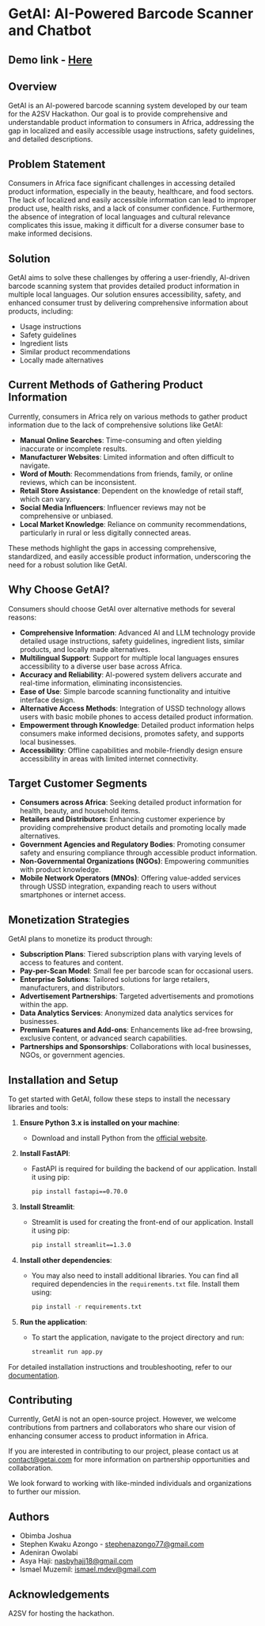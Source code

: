 # GetAI: AI-Powered Barcode Scanner and Chatbot

## Demo link - [Here](https://getaidemo.streamlit.app/)

## Overview

GetAI is an AI-powered barcode scanning system developed by our team for the A2SV Hackathon. Our goal is to provide comprehensive and understandable product information to consumers in Africa, addressing the gap in localized and easily accessible usage instructions, safety guidelines, and detailed descriptions.

## Problem Statement

Consumers in Africa face significant challenges in accessing detailed product information, especially in the beauty, healthcare, and food sectors. The lack of localized and easily accessible information can lead to improper product use, health risks, and a lack of consumer confidence. Furthermore, the absence of integration of local languages and cultural relevance complicates this issue, making it difficult for a diverse consumer base to make informed decisions.

## Solution

GetAI aims to solve these challenges by offering a user-friendly, AI-driven barcode scanning system that provides detailed product information in multiple local languages. Our solution ensures accessibility, safety, and enhanced consumer trust by delivering comprehensive information about products, including:

- Usage instructions
- Safety guidelines
- Ingredient lists
- Similar product recommendations
- Locally made alternatives

## Current Methods of Gathering Product Information

Currently, consumers in Africa rely on various methods to gather product information due to the lack of comprehensive solutions like GetAI:

- **Manual Online Searches**: Time-consuming and often yielding inaccurate or incomplete results.
- **Manufacturer Websites**: Limited information and often difficult to navigate.
- **Word of Mouth**: Recommendations from friends, family, or online reviews, which can be inconsistent.
- **Retail Store Assistance**: Dependent on the knowledge of retail staff, which can vary.
- **Social Media Influencers**: Influencer reviews may not be comprehensive or unbiased.
- **Local Market Knowledge**: Reliance on community recommendations, particularly in rural or less digitally connected areas.

These methods highlight the gaps in accessing comprehensive, standardized, and easily accessible product information, underscoring the need for a robust solution like GetAI.

## Why Choose GetAI?

Consumers should choose GetAI over alternative methods for several reasons:

- **Comprehensive Information**: Advanced AI and LLM technology provide detailed usage instructions, safety guidelines, ingredient lists, similar products, and locally made alternatives.
- **Multilingual Support**: Support for multiple local languages ensures accessibility to a diverse user base across Africa.
- **Accuracy and Reliability**: AI-powered system delivers accurate and real-time information, eliminating inconsistencies.
- **Ease of Use**: Simple barcode scanning functionality and intuitive interface design.
- **Alternative Access Methods**: Integration of USSD technology allows users with basic mobile phones to access detailed product information.
- **Empowerment through Knowledge**: Detailed product information helps consumers make informed decisions, promotes safety, and supports local businesses.
- **Accessibility**: Offline capabilities and mobile-friendly design ensure accessibility in areas with limited internet connectivity.

## Target Customer Segments

- **Consumers across Africa**: Seeking detailed product information for health, beauty, and household items.
- **Retailers and Distributors**: Enhancing customer experience by providing comprehensive product details and promoting locally made alternatives.
- **Government Agencies and Regulatory Bodies**: Promoting consumer safety and ensuring compliance through accessible product information.
- **Non-Governmental Organizations (NGOs)**: Empowering communities with product knowledge.
- **Mobile Network Operators (MNOs)**: Offering value-added services through USSD integration, expanding reach to users without smartphones or internet access.

## Monetization Strategies

GetAI plans to monetize its product through:

- **Subscription Plans**: Tiered subscription plans with varying levels of access to features and content.
- **Pay-per-Scan Model**: Small fee per barcode scan for occasional users.
- **Enterprise Solutions**: Tailored solutions for large retailers, manufacturers, and distributors.
- **Advertisement Partnerships**: Targeted advertisements and promotions within the app.
- **Data Analytics Services**: Anonymized data analytics services for businesses.
- **Premium Features and Add-ons**: Enhancements like ad-free browsing, exclusive content, or advanced search capabilities.
- **Partnerships and Sponsorships**: Collaborations with local businesses, NGOs, or government agencies.

## Installation and Setup

To get started with GetAI, follow these steps to install the necessary libraries and tools:

1. **Ensure Python 3.x is installed on your machine**:
    - Download and install Python from the [official website](https://www.python.org/downloads/).

2. **Install FastAPI**:
    - FastAPI is required for building the backend of our application. Install it using pip:
      ```sh
      pip install fastapi==0.70.0
      ```

3. **Install Streamlit**:
    - Streamlit is used for creating the front-end of our application. Install it using pip:
      ```sh
      pip install streamlit==1.3.0
      ```

4. **Install other dependencies**:
    - You may also need to install additional libraries. You can find all required dependencies in the `requirements.txt` file. Install them using:
      ```sh
      pip install -r requirements.txt
      ```

5. **Run the application**:
    - To start the application, navigate to the project directory and run:
      ```sh
      streamlit run app.py
      ```

For detailed installation instructions and troubleshooting, refer to our [documentation](#).

## Contributing

Currently, GetAI is not an open-source project. However, we welcome contributions from partners and collaborators who share our vision of enhancing consumer access to product information in Africa.

If you are interested in contributing to our project, please contact us at [contact@getai.com](Obimbaking@gmail.com) for more information on partnership opportunities and collaboration.

We look forward to working with like-minded individuals and organizations to further our mission.

## Authors
- Obimba Joshua 
- Stephen Kwaku Azongo - stephenazongo77@gmail.com
- Adeniran Owolabi 
- Asya Haji: nasbyhajj18@gmail.com
- Ismael Muzemil: ismael.mdev@gmail.com


## Acknowledgements

A2SV for hosting the hackathon.
